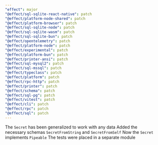 ```yaml
---
"effect": major
"@effect/sql-sqlite-react-native": patch
"@effect/platform-node-shared": patch
"@effect/platform-browser": patch
"@effect/sql-sqlite-node": patch
"@effect/sql-sqlite-wasm": patch
"@effect/sql-sqlite-bun": patch
"@effect/opentelemetry": patch
"@effect/platform-node": patch
"@effect/experimental": patch
"@effect/platform-bun": patch
"@effect/printer-ansi": patch
"@effect/sql-mysql2": patch
"@effect/sql-mssql": patch
"@effect/typeclass": patch
"@effect/platform": patch
"@effect/rpc-http": patch
"@effect/printer": patch
"@effect/schema": patch
"@effect/sql-pg": patch
"@effect/vitest": patch
"@effect/cli": patch
"@effect/rpc": patch
"@effect/sql": patch
---
```


The `Secret` has been generalized to work with any data
Added the necessary schemas `SecretFromString` and `SecretFromSelf`
Now the `Secret` implements `Pipeable`
The tests were placed in a separate module
